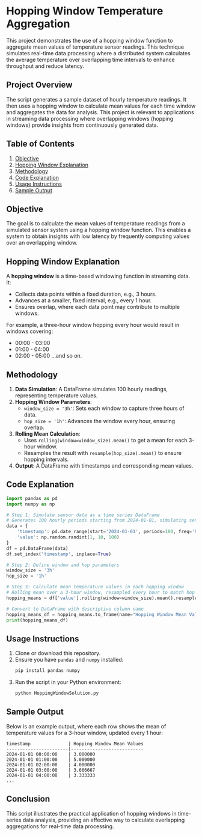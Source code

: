 
# Hopping Window Temperature Aggregation

This project demonstrates the use of a hopping window function to aggregate mean values of temperature sensor readings. This technique simulates real-time data processing where a distributed system calculates the average temperature over overlapping time intervals to enhance throughput and reduce latency.

## Project Overview

The script generates a sample dataset of hourly temperature readings. It then uses a hopping window to calculate mean values for each time window and aggregates the data for analysis. This project is relevant to applications in streaming data processing where overlapping windows (hopping windows) provide insights from continuously generated data.

## Table of Contents

1. [Objective](#objective)
2. [Hopping Window Explanation](#hopping-window-explanation)
3. [Methodology](#methodology)
4. [Code Explanation](#code-explanation)
5. [Usage Instructions](#usage-instructions)
6. [Sample Output](#sample-output)

## Objective

The goal is to calculate the mean values of temperature readings from a simulated sensor system using a hopping window function. This enables a system to obtain insights with low latency by frequently computing values over an overlapping window.

## Hopping Window Explanation

A **hopping window** is a time-based windowing function in streaming data. It:
- Collects data points within a fixed duration, e.g., 3 hours.
- Advances at a smaller, fixed interval, e.g., every 1 hour.
- Ensures overlap, where each data point may contribute to multiple windows.

For example, a three-hour window hopping every hour would result in windows covering:
- 00:00 - 03:00
- 01:00 - 04:00
- 02:00 - 05:00
…and so on.

## Methodology

1. **Data Simulation**: A DataFrame simulates 100 hourly readings, representing temperature values.
2. **Hopping Window Parameters**:
   - `window_size = '3h'`: Sets each window to capture three hours of data.
   - `hop_size = '1h'`: Advances the window every hour, ensuring overlap.
3. **Rolling Mean Calculation**:
   - Uses `rolling(window=window_size).mean()` to get a mean for each 3-hour window.
   - Resamples the result with `resample(hop_size).mean()` to ensure hopping intervals.
4. **Output**: A DataFrame with timestamps and corresponding mean values.

## Code Explanation

```python
import pandas as pd
import numpy as np

# Step 1: Simulate sensor data as a time series DataFrame
# Generates 100 hourly periods starting from 2024-01-01, simulating sensor readings
data = {
    'timestamp': pd.date_range(start='2024-01-01', periods=100, freq='h'),
    'value': np.random.randint(1, 10, 100)
}
df = pd.DataFrame(data)
df.set_index('timestamp', inplace=True)

# Step 2: Define window and hop parameters
window_size = '3h'
hop_size = '1h'

# Step 3: Calculate mean temperature values in each hopping window
# Rolling mean over a 3-hour window, resampled every hour to match hop size intervals
hopping_means = df['value'].rolling(window=window_size).mean().resample(hop_size).mean()

# Convert to DataFrame with descriptive column name
hopping_means_df = hopping_means.to_frame(name="Hopping Window Mean Values")
print(hopping_means_df)
```

## Usage Instructions

1. Clone or download this repository.
2. Ensure you have `pandas` and `numpy` installed:
   ```bash
   pip install pandas numpy
   ```
3. Run the script in your Python environment:
   ```bash
   python HoppingWindowSolution.py
   ```

## Sample Output

Below is an example output, where each row shows the mean of temperature values for a 3-hour window, updated every 1 hour:

```plaintext
timestamp              | Hopping Window Mean Values
-----------------------|---------------------------
2024-01-01 00:00:00    | 3.000000
2024-01-01 01:00:00    | 5.000000
2024-01-01 02:00:00    | 4.000000
2024-01-01 03:00:00    | 3.666667
2024-01-01 04:00:00    | 3.333333
...
```

## Conclusion

This script illustrates the practical application of hopping windows in time-series data analysis, providing an effective way to calculate overlapping aggregations for real-time data processing.
